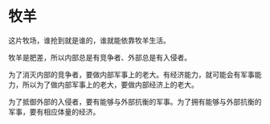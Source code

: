 # 牧羊

这片牧场，谁抢到就是谁的，谁就能依靠牧羊生活。

牧羊是肥差，所以内部总是有竞争者、外部总是有入侵者。

为了消灭内部的竞争者，要做内部军事上的老大。有经济能力，就可能会有军事能力，所以为了做内部军事上的老大，要做内部经济上的老大。

为了抵御外部的入侵者，要有能够与外部抗衡的军事。为了拥有能够与外部抗衡的军事，要有相应体量的经济。
